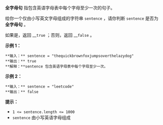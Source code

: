**全字母句** 指包含英语字母表中每个字母至少一次的句子。

给你一个仅由小写英文字母组成的字符串 `sentence` ，请你判断 `sentence` 是否为 **全字母句** 。

如果是，返回 __`true` ；否则，返回 __`false` 。

**示例 1：**

    
    
    **输入：** sentence = "thequickbrownfoxjumpsoverthelazydog"
    **输出：** true
    **解释：**sentence 包含英语字母表中每个字母至少一次。
    

**示例 2：**

    
    
    **输入：** sentence = "leetcode"
    **输出：** false
    

**提示：**

  * `1 <= sentence.length <= 1000`
  * `sentence` 由小写英语字母组成

